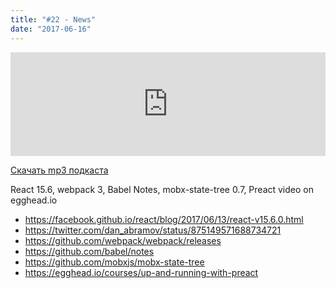 ```yaml
---
title: "#22 - News"
date: "2017-06-16"
---
```


<iframe width="100%" height="166" scrolling="no" frameborder="no" src="https://w.soundcloud.com/player/?url=https%3A//api.soundcloud.com/tracks/328324564&amp;color=ff5500&amp;auto_play=false&amp;hide_related=false&amp;show_comments=true&amp;show_user=true&amp;show_reposts=false"></iframe>

<a href="https://5minreact.podster.fm/22/download/audio.mp3?download=yes&media=file"><i class="fa fa-download"></i> Скачать mp3 подкаста</a>

React 15.6, webpack 3, Babel Notes, mobx-state-tree 0.7, Preact video on egghead.io 

- https://facebook.github.io/react/blog/2017/06/13/react-v15.6.0.html
- https://twitter.com/dan_abramov/status/875149571688734721
- https://github.com/webpack/webpack/releases
- https://github.com/babel/notes
- https://github.com/mobxjs/mobx-state-tree
- https://egghead.io/courses/up-and-running-with-preact


